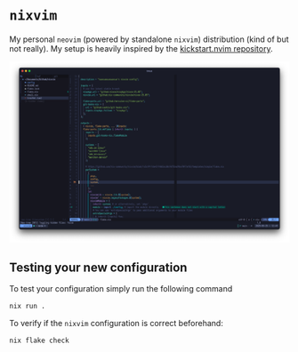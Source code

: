 # `nixvim`

My personal `neovim` (powered by standalone `nixvim`) distribution (kind of but
not really). My setup is heavily inspired by the [kickstart.nvim
repository](https://github.com/nvim-lua/kickstart.nvim).

<!-- NOTE: update with images as larger changes come through -->
![setup 25-05-2025.png](./assets/img/setup_25-05-2025.png)

## Testing your new configuration

To test your configuration simply run the following command

```nix
nix run .
```

To verify if the `nixvim` configuration is correct beforehand:

```nix
nix flake check
```
